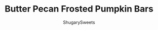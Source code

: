 ---
layout: ../../layouts/MarkdownPostLayout.astro
title: Butter Pecan Frosted Pumpkin Bars
author: ShugarySweets
pubDate: 2020-01-10
description: "The most perfect Pumpkin Bars with a sweet Butter Pecan Frosting. These frosted pumpkin bars will seriously make you swoon! Share a pan with friends and family this holiday season!"
image_url: https://www.shugarysweets.com/wp-content/uploads/2014/08/pumpkin-bars-2.jpg
tags: ["Brownies and Bars","American"]
calories: 253
protein: 3
carbohydrates: 43
fats: 8
fiber: 1
ingredients: ["4 large eggs","2 cups granulated sugar","1 can (15 ounce) pumpkin puree","1/2 cup unsalted butter, melted","2 cups all-purpose flour","2 teaspoons baking powder","1 teaspoon baking soda","1/2 teaspoon ground cloves","1/4 teaspoon ground nutmeg","2 teaspoon ground cinnamon","1/2 cup light brown sugar, packed","1/4 cup milk","1/2 cup plus 2 Tbsp unsalted butter, softened (divided)","3 cups powdered sugar","1/2 cup chopped pecans","24 pecan halves"]
serves: 24
time: "45 minutes"
prepTime: "15 minutes"
instructions: ["In a large mixing bowl, beat eggs, sugar, pumpkin and melted butter until smooth. Add remaining ingredients for the pumpkin bars and beat for 2-3 minutes until fully combined.","Pour batter into a lightly greased 15x10x1inch baking sheet. Bake in a 350 degree oven for 25-30 minutes.","Remove and cool completely before frosting.","For the frosting, combined brown sugar, 2 Tbsp butter and milk in a small saucepan over low heat. Whisk until sugar is dissolved. Remove from heat and cool completely.","In a large mixing bowl, beat 1/2 cup softened butter with powdered sugar. Pour in COOLED brown sugar mixture. Beat for 3-4 minutes until light and fluffy. Fold in chopped pecans.","Spread over cooled pumpkin bars. Press pecan halves gently into top of bars. Cut and store in airtight container in refrigerator.  Or, freeze until ready to use."]
nutrition: ["253 calories","43 grams carbohydrates","44 milligrams cholesterol","8 grams fat","1 grams fiber","3 grams protein","4 grams saturated fat","109 milligrams sodium","34 grams sugar","0 grams trans fat","4 grams unsaturated fat"]
---
